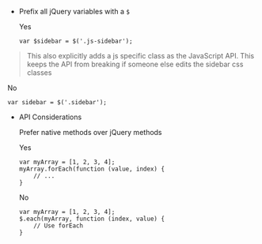 - Prefix all jQuery variables with a `$`

  Yes

  ```
  var $sidebar = $('.js-sidebar');
  ```
>This also explicitly adds a js specific class as the JavaScript API.
>This keeps the API from breaking if someone else edits the sidebar css classes

  No

  ```
  var sidebar = $('.sidebar');
  ```

- API Considerations

    Prefer native methods over jQuery methods

    Yes

    ```
    var myArray = [1, 2, 3, 4];
    myArray.forEach(function (value, index) {
        // ...
    }
    ```

    No

    ```
    var myArray = [1, 2, 3, 4];
    $.each(myArray, function (index, value) {
        // Use forEach
    }
    ```

